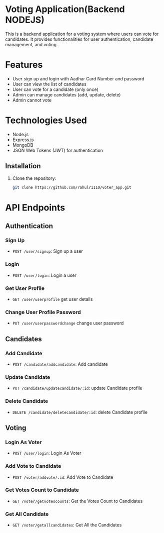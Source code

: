 # Voting Application(Backend NODEJS)
This is a backend application for a voting system where users can vote for candidates. It provides functionalities for user authentication, candidate management, and voting.

# Features
- User sign up and login with Aadhar Card Number and password
- User can view the list of candidates
- User can vote for a candidate (only once)
- Admin can manage candidates (add, update, delete)
- Admin cannot vote

# Technologies Used
- Node.js
- Express.js
- MongoDB
- JSON Web Tokens (JWT) for authentication

## Installation

1. Clone the repository:

   ```bash
   git clone https://github.com/rahulr1110/voter_app.git

# API Endpoints

## Authentication

### Sign Up
- `POST /user/signup`: Sign up a user

### Login
- `POST /user/login`: Login a user

### Get User Profile
- `GET /user/userprofile` get user details

### Change User Profile Password
- `PUT /user/userpasswordchange` change user password

## Candidates

### Add Candidate
- `POST /candidate/addcandidate`: Add candidate

### Update Candidate
- `PUT /candidate/updatecandidate/:id`: update Candidate profile

### Delete Candidate
- `DELETE /candidate/deletecandidate/:id`: delete Candidate profile

## Voting

### Login As Voter
- `POST /user/login`: Login As Voter

### Add Vote to Candidate
- `POST /voter/addvote/:id`: Add Vote to Candidate

### Get Votes Count to Candidate
- `GET /voter/getvotescounts`: Get the Votes Count to Candidates

### Get All Candidate
- `GET /voter/getallcandidates`: Get All the Candidates
  



   

